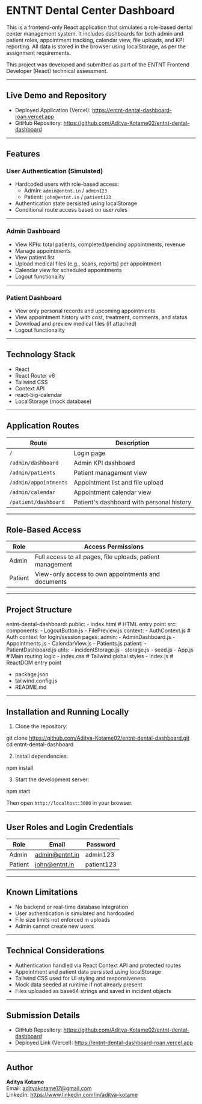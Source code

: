 # ENTNT Dental Center Dashboard

This is a frontend-only React application that simulates a role-based dental center management system. It includes dashboards for both admin and patient roles, appointment tracking, calendar view, file uploads, and KPI reporting. All data is stored in the browser using localStorage, as per the assignment requirements.

This project was developed and submitted as part of the ENTNT Frontend Developer (React) technical assessment.

---

## Live Demo and Repository

- Deployed Application (Vercel): https://entnt-dental-dashboard-roan.vercel.app  
- GitHub Repository: https://github.com/Aditya-Kotame02/entnt-dental-dashboard

---

## Features

### User Authentication (Simulated)

- Hardcoded users with role-based access:
  - Admin: `admin@entnt.in` / `admin123`
  - Patient: `john@entnt.in` / `patient123`
- Authentication state persisted using localStorage
- Conditional route access based on user roles

---

### Admin Dashboard

- View KPIs: total patients, completed/pending appointments, revenue
- Manage appointments
- View patient list
- Upload medical files (e.g., scans, reports) per appointment
- Calendar view for scheduled appointments
- Logout functionality

---

### Patient Dashboard

- View only personal records and upcoming appointments
- View appointment history with cost, treatment, comments, and status
- Download and preview medical files (if attached)
- Logout functionality

---

## Technology Stack

- React
- React Router v6
- Tailwind CSS
- Context API
- react-big-calendar
- LocalStorage (mock database)

---

## Application Routes

| Route                  | Description                                    |
|------------------------|------------------------------------------------|
| `/`                    | Login page                                     |
| `/admin/dashboard`     | Admin KPI dashboard                            |
| `/admin/patients`      | Patient management view                        |
| `/admin/appointments`  | Appointment list and file upload               |
| `/admin/calendar`      | Appointment calendar view                      |
| `/patient/dashboard`   | Patient's dashboard with personal history      |

---

## Role-Based Access

| Role    | Access Permissions                                         |
|---------|------------------------------------------------------------|
| Admin   | Full access to all pages, file uploads, patient management |
| Patient | View-only access to own appointments and documents         |

---
## Project Structure
entnt-dental-dashboard:
  public:
    - index.html  # HTML entry point
  src:
    components:
      - LogoutButton.js
      - FilePreview.js
    context:
      - AuthContext.js  # Auth context for login/session
    pages:
      admin:
        - AdminDashboard.js
        - Appointments.js
        - CalendarView.js
        - Patients.js
      patient:
        - PatientDashboard.js
    utils:
      - incidentStorage.js
      - storage.js
      - seed.js
    - App.js          # Main routing logic
    - index.css       # Tailwind global styles
    - index.js        # ReactDOM entry point
  - package.json
  - tailwind.config.js
  - README.md

---

## Installation and Running Locally

1. Clone the repository:

git clone https://github.com/Aditya-Kotame02/entnt-dental-dashboard.git
cd entnt-dental-dashboard

2. Install dependencies:

npm install

3. Start the development server:

npm start

Then open `http://localhost:3000` in your browser.

---

## User Roles and Login Credentials

| Role    | Email             | Password     |
|---------|-------------------|--------------|
| Admin   | admin@entnt.in    | admin123     |
| Patient | john@entnt.in     | patient123   |

---

## Known Limitations

- No backend or real-time database integration
- User authentication is simulated and hardcoded
- File size limits not enforced in uploads
- Admin cannot create new users

---

## Technical Considerations

- Authentication handled via React Context API and protected routes
- Appointment and patient data persisted using localStorage
- Tailwind CSS used for UI styling and responsiveness
- Mock data seeded at runtime if not already present
- Files uploaded as base64 strings and saved in incident objects

---

## Submission Details

- GitHub Repository: https://github.com/Aditya-Kotame02/entnt-dental-dashboard  
- Deployed Link (Vercel): https://entnt-dental-dashboard-roan.vercel.app  
---

## Author

**Aditya Kotame**  
Email: adityakotame17@gmail.com  
LinkedIn: https://www.linkedin.com/in/aditya-kotame
